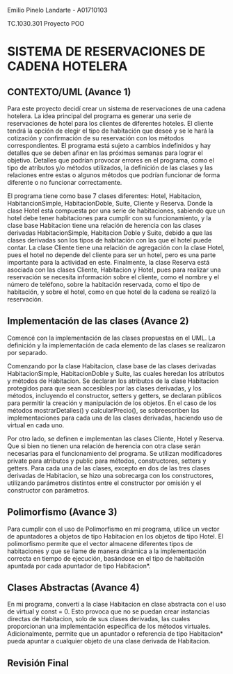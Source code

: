 Emilio Pinelo Landarte - A01710103

TC.1030.301 Proyecto POO 

# SISTEMA DE RESERVACIONES DE CADENA HOTELERA

## CONTEXTO/UML (Avance 1)
Para este proyecto decidí crear un sistema de reservaciones de una cadena hotelera. La idea principal del programa es generar una serie de reservaciones de hotel para los clientes de diferentes hoteles. El cliente tendrá la opción de elegir el tipo de habitación que deseé y se le hará la cotización y confirmación de su reservación con los métodos correspondientes. El programa está sujeto a cambios indefinidos y hay detalles que se deben afinar en las próximas semanas para lograr el objetivo. Detalles que podrían provocar errores en el programa, como el tipo de atributos y/o métodos utilizados, la definición de las clases y las relaciones entre estas o algunos métodos que podrían funcionar de forma diferente o no funcionar correctamente. 

El programa tiene como base 7 clases diferentes: Hotel, Habitacion, HabitancionSimple, HabitacionDoble, Suite, Cliente y Reserva. Donde la clase Hotel está compuesta por una serie de habitaciones, sabiendo que un hotel debe tener habitaciones para cumplir con su funcionamiento, y la clase base Habitacion tiene una relación de herencia con las clases derivadas HabitacionSimple, Habitacion Doble y Suite, debido a que las clases derivadas son los tipos de habitación con las que el hotel puede contar. La clase Cliente tiene una relación de agregación con la clase Hotel, pues el hotel no depende del cliente para ser un hotel, pero es una parte importante para la actividad en este. Finalmente, la clase Reserva está asociada con las clases Cliente, Habitacion y Hotel, pues para realizar una reservación se necesita información sobre el cliente, como el nombre y el número de teléfono, sobre la habitación reservada, como el tipo de habitación, y sobre el hotel, como en que hotel de la cadena se realizó la reservación. 

## Implementación de las clases (Avance 2)

Comencé con la implementación de las clases propuestas en el UML. La definición y la implementación de cada elemento de las clases se realizaron por separado. 

Comenzando por la clase Habitacion, clase base de las clases derivadas HabitacionSimple, HabitacionDoble y Suite, las cuales heredan los atributos y métodos de Habitacion. Se declaran los atributos de la clase Habitacion protegidos para que sean accesibles por las clases derivadas, y los métodos, incluyendo el constructor, setters y getters, se declaran públicos para permitir la creación y manipulación de los objetos. En el caso de los métodos mostrarDetalles() y calcularPrecio(), se sobreescriben las implementaciones para cada una de las clases derivadas, haciendo uso de virtual en cada uno.

Por otro lado, se definen e implementan las clases Cliente, Hotel y Reserva. Que si bien no tienen una relación de herencia con otra clase serán necesarias para el funcionamiento del programa. Se utilizan modificadores private para atributos y public para métodos, constructores, setters y getters. 
Para cada una de las clases, excepto en dos de las tres clases derivadas de Habitacion, se hizo una sobrecarga con los constructores, utilizando parámetros distintos entre el constructor por omisión y el constructor con parámetros.

## Polimorfismo (Avance 3)
Para cumplir con el uso de Polimorfismo en mi programa, utilice un vector de apuntadores a objetos de tipo Habitacion en los objetos de tipo Hotel. El polimorfismo permite que el vector almacene diferentes tipos de habitaciones y que se llame de manera dinámica a la implementación correcta en tiempo de ejecución, basándose en el tipo de habitación apuntada por cada apuntador de tipo Habitacion*.

## Clases Abstractas (Avance 4)
En mi programa, convertí a la clase Habitacion en clase abstracta con el uso de virtual y const = 0. Esto provoca que no se puedan crear instancias directas de Habitacion, solo de sus clases derivadas, las cuales proporcionan una implementación específica de los métodos virtuales. Adicionalmente, permite que un apuntador o referencia de tipo Habitacion* pueda apuntar a cualquier objeto de una clase derivada de Habitacion. 

## Revisión Final
